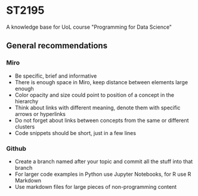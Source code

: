 # ST2195
A knowledge base for UoL course "Programming for Data Science"

## General recommendations

### Miro

* Be specific, brief and informative
* There is enough space in Miro, keep distance between elements large enough
* Color opacity and size could point to position of a concept in the hierarchy
* Think about links with different meaning, denote them with specific arrows or hyperlinks
* Do not forget about links between concepts from the same or different clusters
* Code snippets should be short, just in a few lines

### Github

* Create a branch named after your topic and commit all the stuff into that branch
* For larger code examples in Python use Jupyter Notebooks, for R use R Markdown
* Use markdown files for large pieces of non-programming content
